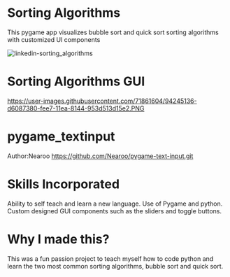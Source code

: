 # Sorting Algorithms
This pygame app visualizes bubble sort and quick sort sorting algorithms with customized UI components

![linkedin-sorting_algorithms](https://user-images.githubusercontent.com/71861604/116338497-d03e7d80-a7a9-11eb-9e9b-923f066889df.gif)

# Sorting Algorithms GUI
https://user-images.githubusercontent.com/71861604/94245136-d6087380-fee7-11ea-8144-953d513d15e2.PNG
# pygame_textinput
Author:Nearoo
https://github.com/Nearoo/pygame-text-input.git

# Skills Incorporated
Ability to self teach and learn a new language. Use of Pygame and python. Custom designed GUI components such as the sliders and toggle buttons.

# Why I made this?
This was a fun passion project to teach myself how to code python and learn the two most common sorting algorithms, bubble sort and quick sort.

